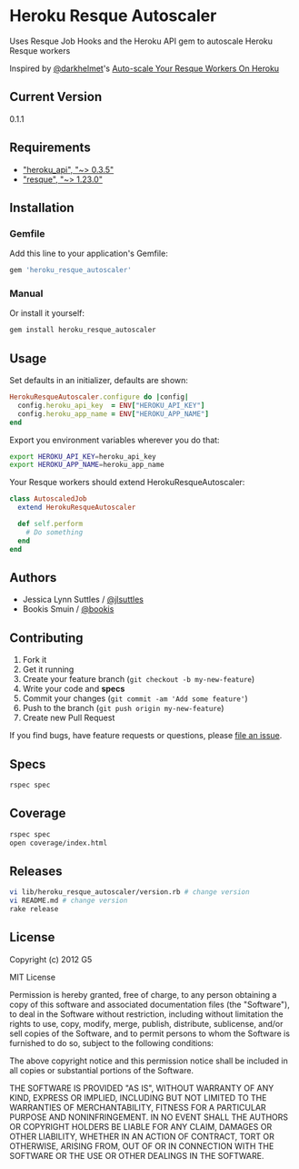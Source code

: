 # Heroku Resque Autoscaler

Uses Resque Job Hooks and the Heroku API gem to autoscale Heroku Resque workers

Inspired by [@darkhelmet](https://github.com/darkhelmet)'s
[Auto-scale Your Resque Workers On Heroku](http://verboselogging.com/2010/07/30/auto-scale-your-resque-workers-on-heroku)


## Current Version

0.1.1


## Requirements

* ["heroku_api", "~> 0.3.5"](http://rubygems.org/gems/heroku-api)
* ["resque", "~> 1.23.0"](http://rubygems.org/gems/resque)


## Installation

### Gemfile

Add this line to your application's Gemfile:

```ruby
gem 'heroku_resque_autoscaler'
```

### Manual

Or install it yourself:

```bash
gem install heroku_resque_autoscaler
```


## Usage

Set defaults in an initializer, defaults are shown:

```ruby
HerokuResqueAutoscaler.configure do |config|
  config.heroku_api_key  = ENV["HEROKU_API_KEY"]
  config.heroku_app_name = ENV["HEROKU_APP_NAME"]
end
```

Export you environment variables wherever you do that:

```bash
export HEROKU_API_KEY=heroku_api_key
export HEROKU_APP_NAME=heroku_app_name
```

Your Resque workers should extend HerokuResqueAutoscaler:

```ruby
class AutoscaledJob
  extend HerokuResqueAutoscaler

  def self.perform
    # Do something
  end
end
```


## Authors

  * Jessica Lynn Suttles / [@jlsuttles](https://github.com/jlsuttles)
  * Bookis Smuin / [@bookis](https://github.com/bookis)


## Contributing

1. Fork it
2. Get it running
3. Create your feature branch (`git checkout -b my-new-feature`)
4. Write your code and **specs**
5. Commit your changes (`git commit -am 'Add some feature'`)
6. Push to the branch (`git push origin my-new-feature`)
7. Create new Pull Request

If you find bugs, have feature requests or questions, please
[file an issue](https://github.com/G5/heroku_resque_autoscaler/issues).


## Specs

```bash
rspec spec
```


## Coverage

```bash
rspec spec
open coverage/index.html
```

## Releases

```bash
vi lib/heroku_resque_autoscaler/version.rb # change version
vi README.md # change version
rake release
```


## License

Copyright (c) 2012 G5

MIT License

Permission is hereby granted, free of charge, to any person obtaining
a copy of this software and associated documentation files (the
"Software"), to deal in the Software without restriction, including
without limitation the rights to use, copy, modify, merge, publish,
distribute, sublicense, and/or sell copies of the Software, and to
permit persons to whom the Software is furnished to do so, subject to
the following conditions:

The above copyright notice and this permission notice shall be
included in all copies or substantial portions of the Software.

THE SOFTWARE IS PROVIDED "AS IS", WITHOUT WARRANTY OF ANY KIND,
EXPRESS OR IMPLIED, INCLUDING BUT NOT LIMITED TO THE WARRANTIES OF
MERCHANTABILITY, FITNESS FOR A PARTICULAR PURPOSE AND
NONINFRINGEMENT. IN NO EVENT SHALL THE AUTHORS OR COPYRIGHT HOLDERS BE
LIABLE FOR ANY CLAIM, DAMAGES OR OTHER LIABILITY, WHETHER IN AN ACTION
OF CONTRACT, TORT OR OTHERWISE, ARISING FROM, OUT OF OR IN CONNECTION
WITH THE SOFTWARE OR THE USE OR OTHER DEALINGS IN THE SOFTWARE.
